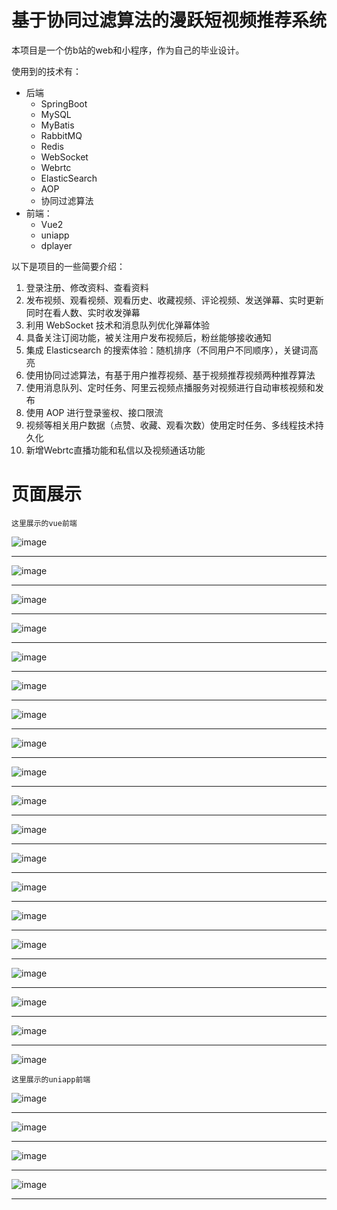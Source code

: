 # 基于协同过滤算法的漫跃短视频推荐系统

本项目是一个仿b站的web和小程序，作为自己的毕业设计。

使用到的技术有：
* 后端
  * SpringBoot
  * MySQL
  * MyBatis
  * RabbitMQ
  * Redis
  * WebSocket
  * Webrtc
  * ElasticSearch
  * AOP
  * 协同过滤算法
* 前端：
  * Vue2
  * uniapp
  * dplayer

以下是项目的一些简要介绍：
1. 登录注册、修改资料、查看资料
2. 发布视频、观看视频、观看历史、收藏视频、评论视频、发送弹幕、实时更新同时在看人数、实时收发弹幕
3. 利用 WebSocket 技术和消息队列优化弹幕体验
4. 具备关注订阅功能，被关注用户发布视频后，粉丝能够接收通知
5. 集成 Elasticsearch 的搜索体验：随机排序（不同用户不同顺序），关键词高亮
6. 使用协同过滤算法，有基于用户推荐视频、基于视频推荐视频两种推荐算法
7. 使用消息队列、定时任务、阿里云视频点播服务对视频进行自动审核视频和发布
8. 使用 AOP 进行登录鉴权、接口限流
9. 视频等相关用户数据（点赞、收藏、观看次数）使用定时任务、多线程技术持久化
10. 新增Webrtc直播功能和私信以及视频通话功能

# 页面展示

```text
这里展示的vue前端
```
![image](https://github.com/user-attachments/assets/65365149-6e11-4918-932b-2d3ea2935560)
***
![image](https://github.com/user-attachments/assets/f985b048-ecd1-4885-bfc0-fc1cb02cdab0)
***
![image](https://github.com/user-attachments/assets/67851326-62f9-4830-8e62-68b800fc306c)

***
![image](https://github.com/user-attachments/assets/d9bdfbeb-17dc-41a1-b9ea-79475691c7d2)
***
![image](https://github.com/user-attachments/assets/df39a7b3-94f7-4353-bd20-f44a2542ddf2)
***
![image](https://github.com/user-attachments/assets/8789212a-9f01-484c-b279-d6cb295f477b)
***
![image](https://github.com/user-attachments/assets/8e994afc-202f-483c-b20c-7db91f9d7aa4)
***
![image](https://github.com/user-attachments/assets/000978bd-4d7c-4545-8779-428a31c795df)
***
![image](https://github.com/user-attachments/assets/2bfc5f62-1019-4a59-b1d0-e14bfcd4ba47)
***

![image](https://github.com/user-attachments/assets/3e3e18b3-a563-4cb2-b2f7-0300afc498f7)
***

![image](https://github.com/user-attachments/assets/457d41b0-d328-4e47-8d6f-db083e9649a5)
***

![image](https://github.com/user-attachments/assets/21746d7e-3c88-4e07-a98b-7e1317bf1e1b)

***

![image](https://github.com/user-attachments/assets/aa47ea97-c201-4f5d-a4bb-ea830ada883d)
***

![image](https://github.com/user-attachments/assets/a02f6fd2-9f96-4973-91b1-4ca2df17046e)
***

![image](https://github.com/user-attachments/assets/20a1e314-8922-4869-a34b-4c3154a3ee7b)
***

![image](https://github.com/user-attachments/assets/daba8a5d-ace7-40c5-882a-bc25d4497429)
***

![image](https://github.com/user-attachments/assets/272a9e2e-dfd8-45d2-90e3-b4b6cb67e422)
***

![image](https://github.com/user-attachments/assets/d32b0f8e-fb11-42f8-97e2-69343f3b0057)
***

![image](https://github.com/user-attachments/assets/91477bcc-e431-4c64-aee0-7819dd55ed46)



```text
这里展示的uniapp前端
```
![image](https://github.com/heshixing/hbbili/assets/102710734/71d53149-97cc-4cbc-8157-384ec0717c1a)

***

![image](https://github.com/heshixing/hbbili/assets/102710734/a7f6a1f6-3ad4-4634-8fd0-895ae933de42)


***

![image](https://github.com/heshixing/hbbili/assets/102710734/a0004210-415f-40db-97e7-0d15fe0ce2c0)


***

![image](https://github.com/heshixing/hbbili/assets/102710734/2e1b1c69-6ecf-4857-8ba8-9f9b49c972ae)


***

